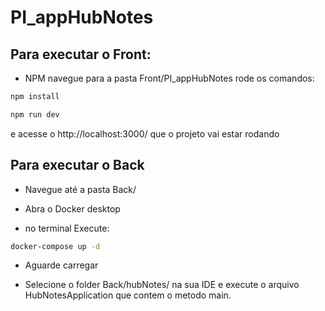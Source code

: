 # PI_appHubNotes

## Para executar o Front:
 - NPM navegue para a pasta Front/PI_appHubNotes rode os comandos:

```bash
npm install
```

```bash
npm run dev
```

e acesse o http://localhost:3000/ que o projeto vai estar rodando

## Para executar o Back 

- Navegue até a pasta Back/

- Abra o Docker desktop

- no terminal Execute:

```bash
docker-compose up -d
```
- Aguarde carregar

- Selecione o folder Back/hubNotes/ na sua IDE e execute o arquivo HubNotesApplication que contem o metodo main.